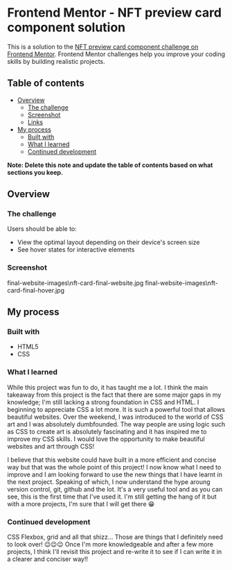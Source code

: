 # Frontend Mentor - NFT preview card component solution

This is a solution to the [NFT preview card component challenge on Frontend Mentor](https://www.frontendmentor.io/challenges/nft-preview-card-component-SbdUL_w0U). Frontend Mentor challenges help you improve your coding skills by building realistic projects. 

## Table of contents

- [Overview](#overview)
  - [The challenge](#the-challenge)
  - [Screenshot](#screenshot)
  - [Links](#links)
- [My process](#my-process)
  - [Built with](#built-with)
  - [What I learned](#what-i-learned)
  - [Continued development](#continued-development)


**Note: Delete this note and update the table of contents based on what sections you keep.**

## Overview

### The challenge

Users should be able to:

- View the optimal layout depending on their device's screen size
- See hover states for interactive elements

### Screenshot

final-website-images\nft-card-final-website.jpg
final-website-images\nft-card-final-hover.jpg

## My process

### Built with

- HTML5
- CSS


### What I learned

While this project was fun to do, it has taught me a lot. I think the main takeaway from this project is the fact that there are some major gaps in my knowledge; I'm still lacking a strong foundation in CSS and HTML. I beginning to appreciate CSS a lot more. It is such a powerful tool that allows beautiful websites. Over the weekend, I was introduced to the world of CSS art and I was absolutely dumbfounded. The way people are using logic such as CSS to create art is absolutely fascinating and it has inspired me to improve my CSS skills. I would love the opportunity to make beautiful websites and art through CSS!

I believe that this website could have built in a more efficient and concise way but that was the whole point of this project! I now know what I need to improve and I am looking forward to use the new things that I have learnt in the next project. Speaking of which, I now understand the hype aroung version control, git, github and the lot. It's a very useful tool and as you can see, this is the first time that I've used it. I'm still getting the hang of it but with a more projects, I'm sure that I will get there 😁


### Continued development

CSS Flexbox, grid and all that shizz... Those are things that I definitely need to look over! 😉😉😉
Once I'm more knowledgeable and after a few more projects, I think I'll revisit this project and re-write it to see if I can write it in a clearer and conciser way!!